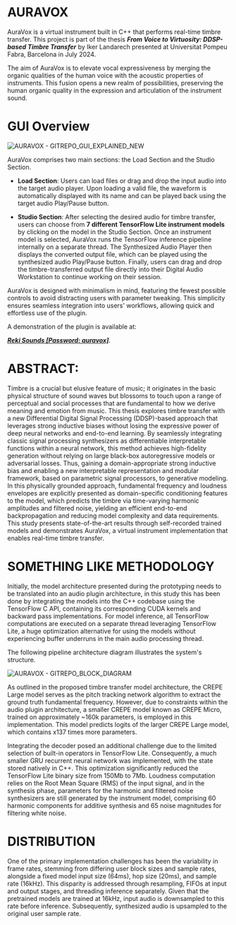 # AURAVOX

AuraVox is a virtual instrument built in C++ that performs real-time timbre transfer. This project is part of the thesis ***From Voice to Virtuosity: DDSP-based Timbre Transfer*** by Iker Landarech presented at Universitat Pompeu Fabra, Barcelona in July 2024.

The aim of AuraVox is to elevate vocal expressiveness by merging the organic qualities of the human voice with the acoustic properties of instruments. This fusion opens a new realm of possibilities, preserving the human organic quality in the expression and articulation of the instrument sound.

# GUI Overview
![AURAVOX - GITREPO_GUI_EXPLAINED_NEW](https://github.com/Ikerlandarech/AuraVox/assets/91797318/f3475995-c541-4a4e-af10-ecbe075d712e)

AuraVox comprises two main sections: the Load Section and the Studio Section.

- **Load Section**: Users can load files or drag and drop the input audio into the target audio player. Upon loading a valid file, the waveform is automatically displayed with its name and can be played back using the target audio Play/Pause button.

- **Studio Section**: After selecting the desired audio for timbre transfer, users can choose from **7 different TensorFlow Lite instrument models** by clicking on the model in the Studio Section. Once an instrument model is selected, AuraVox runs the TensorFlow inference pipeline internally on a separate thread. The Synthesized Audio Player then displays the converted output file, which can be played using the synthesized audio Play/Pause button. Finally, users can drag and drop the timbre-transferred output file directly into their Digital Audio Workstation to continue working on their session.

AuraVox is designed with minimalism in mind, featuring the fewest possible controls to avoid distracting users with parameter tweaking. This simplicity ensures seamless integration into users' workflows, allowing quick and effortless use of the plugin.

A demonstration of the plugin is available at:

[***Reki Sounds [Password: auravox]***](https://www.rekisounds.com/thesis).

# ABSTRACT:
Timbre is a crucial but elusive feature of music; it originates in the basic physical structure of sound waves but blossoms to touch upon a range of perceptual and social processes that are fundamental to how we derive meaning and emotion from music. This thesis explores timbre transfer with a new Differential Digital Signal Processing (DDSP)-based approach that leverages strong inductive biases without losing the expressive power of deep neural networks and end-to-end learning. By seamlessly integrating classic signal processing synthesizers as differentiable interpretable functions within a neural network, this method achieves high-fidelity generation without relying on large black-box autoregressive models or adversarial losses. Thus, gaining a domain-appropriate strong inductive bias and enabling a new interpretable representation and modular framework, based on parametric signal processors, to generative modeling. In this physically grounded approach, fundamental frequency and loudness envelopes are explicitly presented as domain-specific conditioning features to the model, which predicts the timbre via time-varying harmonic amplitudes and filtered noise, yielding an efficient end-to-end backpropagation and reducing model complexity and data requirements. This study presents state-of-the-art results through self-recorded trained models and demonstrates AuraVox, a virtual instrument implementation that enables real-time timbre transfer.

# SOMETHING LIKE METHODOLOGY

Initially, the model architecture presented during the prototyping needs to be translated into an audio plugin architecture, in this study this has been done by integrating the models into the C++ codebase using the TensorFlow C API, containing its corresponding CUDA kernels and backward pass implementations.
For model inference, all TensorFlow computations are executed on a separate thread leveraging TensorFlow Lite, a huge optimization alternative for using the models without experiencing buffer underruns in the main audio processing thread.

The following pipeline architecture diagram illustrates the system's structure.

![AURAVOX - GITREPO_BLOCK_DIAGRAM](https://github.com/Ikerlandarech/AuraVox/assets/91797318/e2af76cb-9197-4e5a-bd3d-c1c15df5a7a3)

As outlined in the proposed timbre transfer model architecture, the CREPE Large model serves as the pitch tracking network algorithm to extract the ground truth fundamental frequency. However, due to constraints within the audio plugin architecture, a smaller CREPE model known as CREPE Micro, trained on approximately ~160k parameters, is employed in this implementation. This model predicts logits of the larger CREPE Large model, which contains x137 times more parameters.

Integrating the decoder posed an additional challenge due to the limited selection of built-in operators in TensorFlow Lite. Consequently, a much smaller GRU recurrent neural network was implemented, with the state stored natively in C++. This optimization significantly reduced the TensorFlow Lite binary size from 150Mb to 7Mb. Loudness computation relies on the Root Mean Square (RMS) of the input signal, and in the synthesis phase, parameters for the harmonic and filtered noise synthesizers are still generated by the instrument model, comprising 60 harmonic components for additive synthesis and 65 noise magnitudes for filtering white noise.

# DISTRIBUTION


One of the primary implementation challenges has been the variability in frame rates, stemming from differing user block sizes and sample rates, alongside a fixed model input size (64ms), hop size (20ms), and sample rate (16kHz). This disparity is addressed through resampling, FIFOs at input and output stages, and threading inference separately. Given that the pretrained models are trained at 16kHz, input audio is downsampled to this rate before inference. Subsequently, synthesized audio is upsampled to the original user sample rate. 

